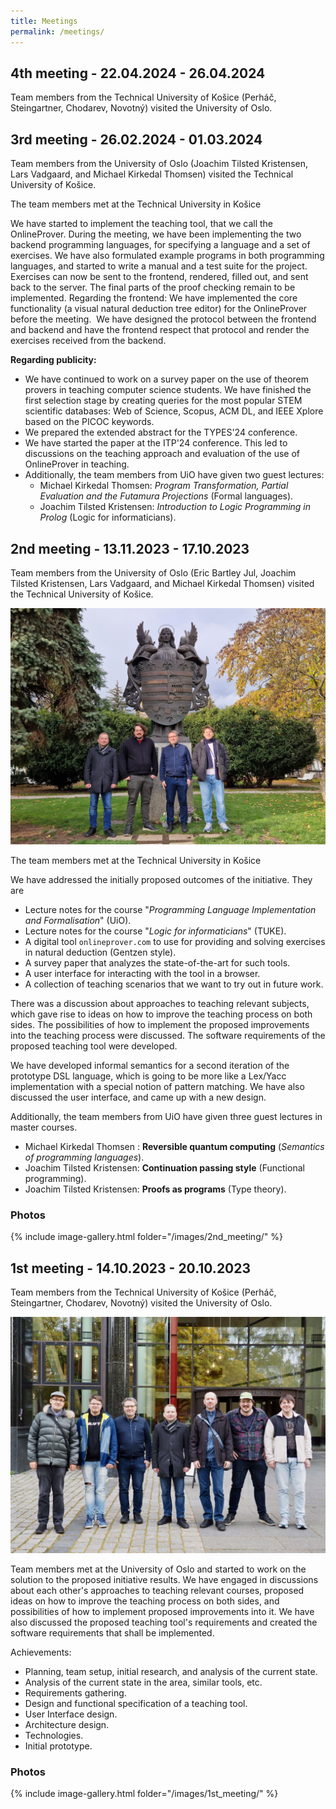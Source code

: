 ```yaml
---
title: Meetings
permalink: /meetings/
---
```


## 4th meeting - 22.04.2024 - 26.04.2024 
Team members from the Technical University of Košice (Perháč, Steingartner, Chodarev, Novotný) visited the University of Oslo.


## 3rd meeting - 26.02.2024 - 01.03.2024 

Team members from the University of Oslo (Joachim Tilsted Kristensen, Lars Vadgaard, and Michael Kirkedal Thomsen) visited the Technical University of Košice.

<!--
<img src="/images/2ndmeetingcover.jpg"/>
    <br>
-->

The team members met at the Technical University in Košice


We have started to implement the teaching tool, that we call the OnlineProver. During the meeting, we have been implementing the two backend programming languages, for specifying a language and a set of exercises. We have also formulated example programs in both programming languages, and started to write a manual and a test suite for the project. Exercises can now be sent to the frontend, rendered, filled out, and sent back to the server. The final parts of the proof checking remain to be implemented. 
Regarding the frontend: We have implemented the core functionality (a visual natural deduction tree editor) for the OnlineProver before the meeting.  We have designed the protocol between the frontend and backend and have the frontend respect that protocol and render the exercises received from the backend.

**Regarding publicity:** 
- We have continued to work on a survey paper on the use of theorem provers in teaching computer science students. We have finished the first selection stage by creating queries for the most popular STEM scientific databases: Web of Science, Scopus, ACM DL, and IEEE Xplore based on the PICOC keywords. 
- We prepared the extended abstract for the TYPES'24 conference. 
- We have started the paper at the ITP'24 conference. This led to discussions on the teaching approach and evaluation of the use of OnlineProver in teaching.
- Additionally, the team members from UiO have given two guest lectures:
    - Michael Kirkedal Thomsen: *Program Transformation, Partial Evaluation and the Futamura Projections* (Formal languages).
    - Joachim Tilsted Kristensen: *Introduction to Logic Programming in Prolog* (Logic for informaticians).


## 2nd meeting - 13.11.2023 - 17.10.2023 
Team members from the University of Oslo (Eric Bartley Jul, Joachim Tilsted Kristensen, Lars Vadgaard, and Michael Kirkedal Thomsen) visited the Technical University of Košice.

<img src="/images/2ndmeetingcover.jpg"/>
    <br>

The team members met at the Technical University in Košice

We have addressed the initially proposed outcomes of the initiative. They are

- Lecture notes for the course "*Programming Language Implementation and Formalisation*" (UiO).
- Lecture notes for the course "*Logic for informaticians*" (TUKE).
- A digital tool `onlineprover.com` to use for providing and solving
   exercises in natural deduction (Gentzen style).
- A survey paper that analyzes the state-of-the-art for such tools.
- A user interface for interacting with the tool in a browser.
- A collection of teaching scenarios that we want to try out in future work.

There was a discussion about approaches to teaching relevant subjects, which gave rise to ideas on how to improve the teaching process on both sides. The possibilities of how to implement the proposed improvements into the teaching process were discussed. The software requirements of the proposed teaching tool were developed.

We have developed informal semantics for a second iteration of the
prototype DSL language, which is going to be more like a Lex/Yacc
implementation with a special notion of pattern matching. We have also discussed the user interface, and came up with a new design.

Additionally, the team members from UiO have given three guest lectures in master courses.

- Michael Kirkedal Thomsen : **Reversible quantum computing** (*Semantics of programming languages*).
- Joachim Tilsted Kristensen: **Continuation passing style** (Functional programming).
- Joachim Tilsted Kristensen: **Proofs as programs** (Type theory).

### Photos
{% include image-gallery.html folder="/images/2nd_meeting/" %}



## 1st meeting - 14.10.2023 - 20.10.2023 

Team members from the Technical University of Košice (Perháč, Steingartner, Chodarev, Novotný) visited the University of Oslo.

<img src="/images/website_photo.jpg"/>
    <br>

Team members met at the University of Oslo and started to work on the solution to the proposed initiative results. We have engaged in discussions about each other's approaches to teaching relevant courses, proposed ideas on how to improve the teaching process on both sides, and possibilities of how to implement proposed improvements into it. We have also discussed the proposed teaching tool's requirements and created the software requirements that shall be implemented. 

Achievements: 

-   Planning, team setup, initial research, and analysis of the current state. 
-   Analysis of the current state in the area, similar tools, etc. 
-   Requirements gathering.
-   Design and functional specification of a teaching tool.
-   User Interface design.
-   Architecture design.
-   Technologies.
-   Initial prototype.

### Photos
{% include image-gallery.html folder="/images/1st_meeting/" %}


